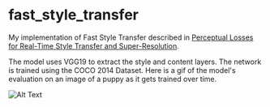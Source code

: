 # fast_style_transfer

My implementation of Fast Style Transfer described in [Perceptual Losses for Real-Time Style Transfer and Super-Resolution](https://arxiv.org/abs/1603.08155).

The model uses VGG19 to extract the style and content layers. The network is trained using the COCO 2014 Dataset. Here is a gif of the model's evaluation on an image of a puppy as it gets trained over time.

![Alt Text](images/gifs/puppy_wave.gif)

